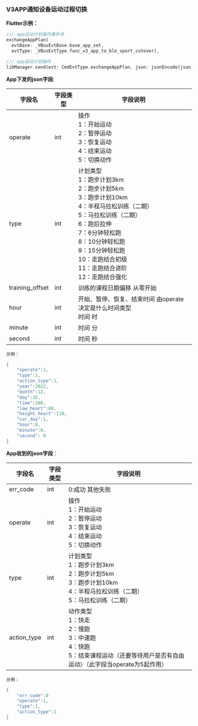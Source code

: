 ### V3APP通知设备运动过程切换


**Flutter示例：**

```dart
/// app运动计划操作事件号
exchangeAppPlan(
  evtBase: _VBusEvtBase.base_app_set,
  evtType: _VBusEvtType.func_v3_app_to_ble_sport_cutover),

/// app运动计划操作
libManager.send(evt: CmdEvtType.exchangeAppPlan, json: jsonEncode(json));
```



**App下发的json字段**:

| 字段名          | 字段类型 | 字段说明                                                     |
| --------------- | -------- | ------------------------------------------------------------ |
| operate         | int      | 操作<br />1：开始运动 <br />2：暂停运动 <br />3：恢复运动 <br />4：结束运动 <br />5：切换动作 |
| type            | int      | 计划类型<br />1：跑步计划3km<br />2：跑步计划5km<br />3：跑步计划10km<br />4：半程马拉松训练（二期）<br />5：马拉松训练（二期）<br />6：跑后拉伸<br />7：6分钟轻松跑 <br />8：10分钟轻松跑  <br />9：15分钟轻松跑 <br />10：走跑结合初级 <br />11：走跑结合进阶 <br />12：走跑结合强化 |
| training_offset | int      | 训练的课程日期偏移 从零开始                                  |
| hour            | int      | 开始、暂停、恢复、结束时间 由operate决定是什么时间类型<br />时间 时 |
| minute          | int      | 时间 分                                                      |
| second          | int      | 时间 秒                                                      |

`示例：`

```c
{
    "operate":1,
    "type":1,
    "action_type":1,
    "year":2022,
    "month":12,
    "day":26,
    "time":200,
    "low_heart":80,
    "height_heart":110,
    "cur_day":1,
    "hour":0,
    "minute":0,
    "second": 0
}
```

**App收到的json字段**：

| 字段名      | 字段类型 | 字段说明                                                     |
| ----------- | -------- | ------------------------------------------------------------ |
| err_code    | int      | 0:成功   其他失败                                         |
| operate     | int      | 操作<br />1：开始运动<br />2：暂停运动 <br />3：恢复运动<br />4：结束运动 <br />5：切换动作 |
| type        | int      | 计划类型<br />1：跑步计划3km<br />2：跑步计划5km<br />3：跑步计划10km<br />4：半程马拉松训练（二期）<br />5：马拉松训练（二期） |
| action_type | int      | 动作类型 <br />1：快走<br />2：慢跑<br />3：中速跑<br />4：快跑<br />5：结束课程运动（还要等待用户是否有自由运动）（此字段当operate为5起作用） |


`示例：`

```c
{
    "err_code":0
    "operate":1,
    "type":1,
    "action_type":1
}
```

